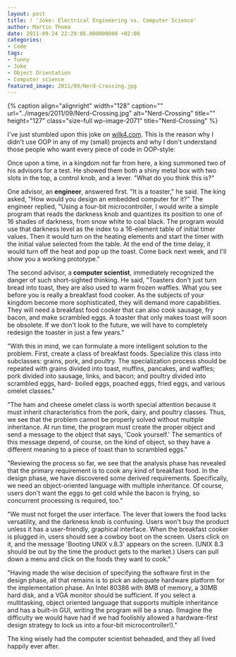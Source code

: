 ```yaml
---
layout: post
title: ! 'Joke: Electrical Engineering vs. Computer Science'
author: Martin Thoma
date: 2011-09-24 22:29:05.000000000 +02:00
categories:
- Code
tags:
- funny
- Joke
- Object Orientation
- Computer science
featured_image: 2011/09/Nerd-Crossing.jpg
---
```

{% caption align="alignright" width="128" caption="" url="../images/2011/09/Nerd-Crossing.jpg" alt="Nerd-Crossing" title="" height="127" class="size-full wp-image-2071" title="Nerd-Crossing" %}

I've just stumbled upon this joke on <a href="http://wilk4.com/humor/humore2.htm">wilk4.com</a>. This is the reason why I didn't use OOP in any of my (small) projects and why I don't understand those people who want every piece of code in OOP-style:

Once upon a time, in a kingdom not far from here, a king summoned two of his advisors for a test. He showed them both a shiny metal box with two slots in the top, a control knob, and a lever. "What do you think this is?"

One advisor, an <strong>engineer</strong>, answered first. "It is a toaster," he said. The king asked, "How would you design an embedded computer for it?" The engineer replied, "Using a four-bit microcontroller, I would write a simple program that reads the darkness knob and quantizes its position to one of 16 shades of darkness, from snow white to coal black. The program would use that darkness level as the index to a 16-element table of initial timer values. Then it would turn on the heating elements and start the timer with the initial value selected from the table. At the end of the time delay, it would turn off the heat and pop up the toast. Come back next week, and I'll show you a working prototype."

The second advisor, a <strong>computer scientist</strong>, immediately recognized the danger of such short-sighted thinking. He said, "Toasters don't just turn bread into toast, they are also used to warm frozen waffles. What you see before you is really a breakfast food cooker. As the subjects of your kingdom become more sophisticated, they will demand more capabilities. They will need a breakfast food cooker that can also cook sausage, fry bacon, and make scrambled eggs. A toaster that only makes toast will soon be obsolete. If we don't look to the future, we will have to completely redesign the toaster in just a few years."

"With this in mind, we can formulate a more intelligent solution to the problem. First, create a class of breakfast foods. Specialize this class into subclasses: grains, pork, and poultry. The specialization process should be repeated with grains divided into toast, muffins, pancakes, and waffles; pork divided into sausage, links, and bacon; and poultry divided into scrambled eggs, hard- boiled eggs, poached eggs, fried eggs, and various omelet classes."

"The ham and cheese omelet class is worth special attention because it must inherit characteristics from the pork, dairy, and poultry classes. Thus, we see that the problem cannot be properly solved without multiple inheritance. At run time, the program must create the proper object and send a message to the object that says, 'Cook yourself.' The semantics of this message depend, of course, on the kind of object, so they have a different meaning to a piece of toast than to scrambled eggs."

"Reviewing the process so far, we see that the analysis phase has revealed that the primary requirement is to cook any kind of breakfast food. In the design phase, we have discovered some derived requirements. Specifically, we need an object-oriented language with multiple inheritance. Of course, users don't want the eggs to get cold while the bacon is frying, so concurrent processing is required, too."

"We must not forget the user interface. The lever that lowers the food lacks versatility, and the darkness knob is confusing. Users won't buy the product unless it has a user-friendly, graphical interface. When the breakfast cooker is plugged in, users should see a cowboy boot on the screen. Users click on it, and the message 'Booting UNIX v.8.3' appears on the screen. (UNIX 8.3 should be out by the time the product gets to the market.) Users can pull down a menu and click on the foods they want to cook."

"Having made the wise decision of specifying the software first in the design phase, all that remains is to pick an adequate hardware platform for the implementation phase. An Intel 80386 with 8MB of memory, a 30MB hard disk, and a VGA monitor should be sufficient. If you select a multitasking, object oriented language that supports multiple inheritance and has a built-in GUI, writing the program will be a snap. (Imagine the difficulty we would have had if we had foolishly allowed a hardware-first design strategy to lock us into a four-bit microcontroller!)."

The king wisely had the computer scientist beheaded, and they all lived happily ever after.
